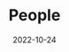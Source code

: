 ---
title: People
date: 2022-10-24

type: landing

sections:
  - block: people
    content:
      title: Meet the Team
      # Choose which groups/teams of users to display.
      #   Edit `user_groups` in each user's profile to add them to one or more of these groups.
      user_groups:
          - Co-Directors
          - Academic Staff
          - PhD Students
          - Administration
          - Visitors
          - Alumni-
      sort_by: Params.last_name
      sort_ascending: false
    design:
      show_interests: false
      show_role: true
      show_social: true
 
  - block: markdown
    content: 
      title: Alumni
      subtitle: 
      text: |
              **PhD/MPhil Graduates:** 
              
              It is my great honour to have supervised the following students to complete their theses (**E**: External Supervisor; **O**: Official Supervisor).   
                |    | **Name**     | **Degree** | **Year** | **My Role** | **Gradute  University (Country)**                                              | **Position (Now)**                                        |
                |----|--------------|------------|----------|-------------|--------------------------------------------------------------------------------|-----------------------------------------------------------|
                | 1  | [Luzhi Wang](https://scholar.google.com/citations?user=scbRgYwAAAAJ&hl=en)   | PhD        | 2025     | E           | Tianjin Uiversity (CN)                                                         | A/Prof @ Dalian Maritime University                                                       |
                | 2  | [Ming Jin](https://mingjin.dev/)     | PhD        | 2024     | O           | Monash University (AU)                                                         | Assistant Prof @ Griffith University                      |
                | 3  | [Xin Zheng](https://amanda-zheng.github.io/)    | PhD        | 2024     | O           | Monash University (AU)                                                         | Assistant Prof @ Griffith University                      |
                | 4  | [Yixin Liu](https://yixinliu233.github.io/)    | PhD        | 2024     | O           | Monash University (AU)                                                         | Research Fellow @ Griffith University                     |
                | 5  | [He Zhang](https://scholar.google.com/citations?user=ry0HxBQAAAAJ&hl=en)     | PhD        | 2024     | O           | Monash University (AU)                                                         | Research Fellow @ RMIT                                    |
                | 6  | Guangsi Shi  | PhD        | 2024     | O           | Monash University (AU)                                                         | AI Scientist @ Midea                                      |
                | 7  | [Bo Xiong](https://boxiong.io/)     | PhD        | 2024     | E           |        Universität   Stuttgart (DE)                                            | Research Fellow @ Stanford U                              |
                | 8  | Dongran Yu   | PhD        | 2024     | E           | Jilin University (CN)                                                          | Postdoc @ Guangxi Normal U.                                                       |
                | 9  | [Bang Wu](https://scholar.google.com/citations?user=XwgdW5sAAAAJ&hl=zh-CN)      | PhD        | 2023     | O           | Monash University (AU)                                                         | Assistant Prof @ RMIT                                     |
                | 10 | Sheng  Wan   | PhD        | 2023     | E           |          Nanjing University of Science and   Technology (CN)                   | Postdoc @ NUST                                            |
                | 11 | [Miao Zhang](https://scholar.google.com/citations?user=6EUV_UMAAAAJ&hl=en)   | PhD        | 2022     | O           | University of Technology Sydney (AU)                                           |        Professor @ Harbin Institute of Technology         |
                | 12 | [Zonghan Wu](https://scholar.google.com/citations?user=SzH0tgMAAAAJ&hl=en)   | PhD        | 2022     | O           | University of Technology Sydney (AU)                                           | Assistant Prof @ East China Normal U.                     |
                | 13 | Shichao Zhu  | PhD        | 2022     | E           |        Chinese Academy of Sciences (CN)                                        | Data Scientist @ ByteDance                                |
                | 14 | Man Wu       | PhD        | 2022     | E           |          Florida Atlantic University (US)                                      |        Assistant Prof @ U. Sci&Tec Beijing                |
                | 15 | Chun Wang    | Phd        | 2021     | O           | University of Technology Sydney (AU)                                           |        Assistant Professor @ City University of Macau     |
                | 16 | Guojia Wan   | Phd        | 2021     | E           | Wuhan University (CN)                                                          | Postdoc @ Wuhan University                                |
                | 17 | Hong Yang    | PhD        | 2020     | O           | University of Technology Sydney (AU)                                           | Associate Prof @ Guangzhou University                     |
                | 18 | Ruiqi Hu     | Phd        | 2020     | O           | University of Technology Sydney (AU)                                           | CEO                                                       |
                | 19 | [Shaoxiong Ji](https://scholar.google.com/citations?user=t3ZA0WsAAAAJ&hl=en) | Mphil      | 2019     | E           |                          The University of Queensland (AU)                     |        Assistant Prof @ Technical University of Darmstadt |

                **Visiting Students/Scholars**
                |   | Name       | Visiting  Peorid | Univeristy                             |
                |---|------------|------------------|----------------------------------------|
                | 1 | Jiapu Wang | 2024.1-2025.1    | Beijing University of Technology       |
                | 2 | Yili Wang  | 2023.12-2024.12  | Jilin University                       |
                | 3 | Bing Yang  | 2023.12-2024.12  | China Jiliang University               |
                | 4 | Yazhou Shi | 2024.1-2025.1    |          Wuhan   Textile University    |               
                
  - block: markdown
    content:
      title:
      subtitle:
      text: |
        {{% cta cta_link="../openning/" cta_text="Join Us →" %}}
    design:
      columns: '1'
---